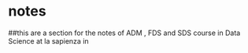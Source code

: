 # notes

##this are a section for the notes of ADM , FDS and SDS course in Data Science at la sapienza in <Rome>
